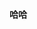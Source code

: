 <!--
 * @Author: xiaminxi 
 * @Date: 2020-05-08 22:38:30
 * @LastEditors: xiaminxi
 * @LastEditTime: 2020-05-08 23:13:45
 * @Description: 项目说明文件
 -->

#### 哈哈  